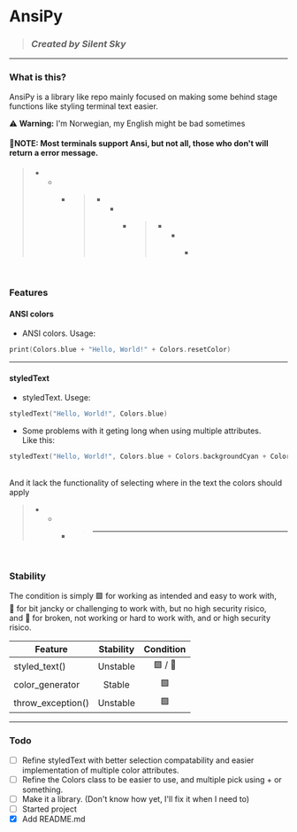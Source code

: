 # AnsiPy
> ### *Created by Silent Sky*
---
### What is this?
AnsiPy is a library like repo mainly focused on making some behind stage functions like styling terminal text easier.

 :warning: **Warning:** I'm Norwegian, my English might be bad sometimes
 #### :memo:NOTE: Most terminals support Ansi, but not all, those who don't will return a error message.
 
> - - - > - - - > - - - >

<br>

### Features
#### ANSI colors
* ANSI colors. Usage:
```Kotlin
print(Colors.blue + "Hello, World!" + Colors.resetColor)
```

---

#### styledText
* styledText. Usege:
``` Kotlin
styledText("Hello, World!", Colors.blue)
```
  - Some problems with it geting long when using multiple attributes. <br>
  Like this:
``` Kotlin
styledText("Hello, World!", Colors.blue + Colors.backgroundCyan + Colors.bold + Colors.italic + Colors.underline)
```
<br>
And it lack the functionality of selecting where in the text the colors should apply

> - - - > - - -

<br>

### Stability
The condition is simply 🟩 for working as intended and easy to work with, <br>
🔶 for bit jancky or challenging to work with, but no high security risico, <br>
and 🔴 for broken, not working or hard to work with, and or high security risico.

| Feature | Stability | Condition |
| ----------- | :-----------: | :--: |
| styled_text() | Unstable | 🟩 / 🔶 |
| color_generator | Stable | 🟩 |
| throw_exception() | Unstable | 🟩 |

---

### Todo
- [ ] Refine styledText with better selection compatability and easier implementation of multiple color attributes.
- [ ] Refine the Colors class to be easier to use, and multiple pick using + or something.
- [ ] Make it a library. (Don't know how yet, I'll fix it when I need to)
- [ ] Started project
- [x] Add README.md
